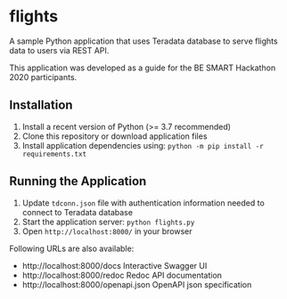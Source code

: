 # flights

A sample Python application that uses Teradata database to serve flights data to users via REST API.

This application was developed as a guide for the BE SMART Hackathon 2020 participants.

## Installation
1. Install a recent version of Python (>= 3.7 recommended)
1. Clone this repository or download application files
1. Install application dependencies using: `python -m pip install -r requirements.txt`

## Running the Application
1. Update `tdconn.json` file with authentication information needed to connect to Teradata database
1. Start the application server: `python flights.py`
1. Open `http://localhost:8000/` in your browser

Following URLs are also available:
- http://localhost:8000/docs Interactive Swagger UI
- http://localhost:8000/redoc Redoc API documentation
- http://localhost:8000/openapi.json OpenAPI json specification
